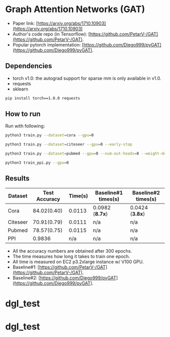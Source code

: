 Graph Attention Networks (GAT)
============

- Paper link: [https://arxiv.org/abs/1710.10903](https://arxiv.org/abs/1710.10903)
- Author's code repo (in Tensorflow):
  [https://github.com/PetarV-/GAT](https://github.com/PetarV-/GAT).
- Popular pytorch implementation:
  [https://github.com/Diego999/pyGAT](https://github.com/Diego999/pyGAT).

Dependencies
------------
- torch v1.0: the autograd support for sparse mm is only available in v1.0.
- requests
- sklearn

```bash
pip install torch==1.0.0 requests
```

How to run
----------

Run with following:

```bash
python3 train.py --dataset=cora --gpu=0
```

```bash
python3 train.py --dataset=citeseer --gpu=0 --early-stop
```

```bash
python3 train.py --dataset=pubmed --gpu=0 --num-out-heads=8 --weight-decay=0.001 --early-stop
```

```bash
python3 train_ppi.py --gpu=0
```

Results
-------

| Dataset  | Test Accuracy | Time(s) | Baseline#1 times(s) | Baseline#2 times(s) |
| -------- | ------------- | ------- | ------------------- | ------------------- |
| Cora     | 84.02(0.40)   | 0.0113  | 0.0982 (**8.7x**)   | 0.0424 (**3.8x**)   |
| Citeseer | 70.91(0.79)   | 0.0111  | n/a                 | n/a                 |
| Pubmed   | 78.57(0.75)   | 0.0115  | n/a                 | n/a                 |
| PPI      | 0.9836        | n/a     | n/a                 | n/a                 | 

* All the accuracy numbers are obtained after 300 epochs.
* The time measures how long it takes to train one epoch.
* All time is measured on EC2 p3.2xlarge instance w/ V100 GPU.
* Baseline#1: [https://github.com/PetarV-/GAT](https://github.com/PetarV-/GAT).
* Baseline#2: [https://github.com/Diego999/pyGAT](https://github.com/Diego999/pyGAT).
# dgl_test
# dgl_test
